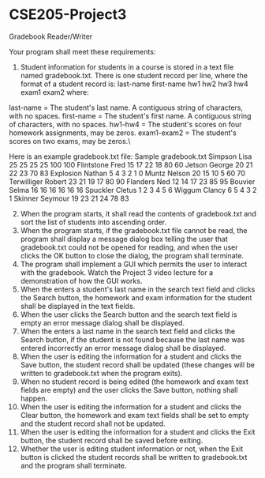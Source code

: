 # CSE205-Project3
Gradebook Reader/Writer

Your program shall meet these requirements:

1. Student information for students in a course is stored in a text file named gradebook.txt. There is one student record per line, where the format of a student record is:
last-name first-name hw1 hw2 hw3 hw4 exam1 exam2       where:

last-name = The student's last name. A contiguous string of characters, with no spaces.
first-name = The student's first name. A contiguous string of characters, with no spaces.
hw1-hw4 = The student's scores on four homework assignments, may be zeros.
exam1-exam2 = The student's scores on two exams, may be zeros.\

Here is an example gradebook.txt file: Sample gradebook.txt
Simpson Lisa 25 25 25 25 100 100
Flintstone Fred 15 17 22 18 80 60
Jetson George 20 21 22 23 70 83
Explosion Nathan 5 4 3 2 1 0
Muntz Nelson 20 15 10 5 60 70
Terwilliger Robert 23 21 19 17 80 90
Flanders Ned 12 14 17 23 85 95
Bouvier Selma 16 16 16 16 16 16
Spuckler Cletus 1 2 3 4 5 6
Wiggum Clancy 6 5 4 3 2 1
Skinner Seymour 19 23 21 24 78 83

2. When the program starts, it shall read the contents of gradebook.txt and sort the list of students into ascending order.
3. When the program starts, if the gradebook.txt file cannot be read, the program shall display a message dialog box telling the user that gradebook.txt could not be opened for reading, and when the user clicks the OK button to close the dialog, the program shall terminate.
4. The program shall implement a GUI which permits the user to interact with the gradebook. Watch the Project 3 video lecture for a demonstration of how the GUI works.
5. When the enters a student's last name in the search text field and clicks the Search button, the homework and exam information for the student shall be displayed in the text fields.
6. When the user clicks the Search button and the search text field is empty an error message dialog shall be displayed.
7. When the enters a last name in the search text field and clicks the Search button, if the student is not found because the last name was entered incorrectly an error message dialog shall be displayed.
8. When the user is editing the information for a student and clicks the Save button, the student record shall be updated (these changes will be written to gradebook.txt when the program exits).
9. When no student record is being edited (the homework and exam text fields are empty) and the user clicks the Save button, nothing shall happen.
10. When the user is editing the information for a student and clicks the Clear button, the homework and exam text fields shall be set to empty and the student record shall not be updated.
11. When the user is editing the information for a student and clicks the Exit button, the student record shall be saved before exiting.
12. Whether the user is editing student information or not, when the Exit button is clicked the student records shall be written to gradebook.txt and the program shall terminate.
